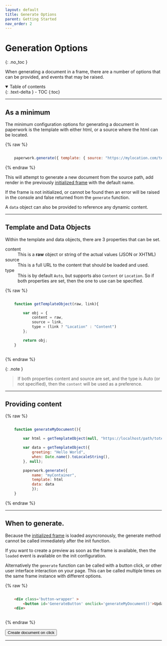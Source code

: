 ```yaml
---
layout: default
title: Generate Options
parent: Getting Started
nav_order: 2
---
```


# Generation Options
{: .no_toc }

When generating a document in a frame, there are a number of options that can be provided, and events that may be raised.

<details open markdown="block">
  <summary>
    Table of contents
  </summary>
  {: .text-delta }
- TOC
{:toc}
</details>

---

## As a minimum

The minimum configuration options for generating a document in paperwork is the template with either html, or a source where the html can be located.

{% raw %}
```javascript

    paperwork.generate({ template: { source: "https://mylocation.com/templates/first.html"}});

```
{% endraw %}

This will attempt to generate a new document from the source path, add render in the previously <a href='init_config' >initialized frame</a> with the default name. 

If the frame is not initialized, or cannot be found then an error will be raised in the console and false returned from the `generate` function.

A `data` object can also be provided to reference any dynamic content.

---

## Template and Data Objects

Within the template and data objects, there are 3 properties that can be set.

<dl>
    <dt>content</dt>
    <dd>This is a <strong>raw</strong> object or string of the actual values (JSON or XHTML)</dd>
    <dt>source</dt>
    <dd>This is a full URL to the content that should be loaded and used.</dd>
    <dt>type</dt>
    <dd>This is by default <code>Auto</code>, but supports also <code>Content</code> or <code>Location</code>. So if both properties are set, then the one to use can be specified.</dd>
</dl>

{% raw %}
```javascript

    function getTemplateObject(raw, link){

        var obj = {
            content = raw,
            source = link,
            type = (link ? "Location" : "Content")
        };

        return obj;
    }
    
```
{% endraw %}

{: .note }
> If both properties content and source are set, and the type is Auto (or not specified), 
> then the `content` will be used as a preference.

---

## Providing content 


{% raw %}
```javascript

    function generateMyDocument(){

        var html = getTemplateObject(null, "https://localhost/path/totemplate.html");

        var data = getTemplateObject({
            greeting: "Hello World", 
            when: Date.name().toLocaleString(),
        }, null);

        paperwork.generate({
            name: "myContainer", 
            template: html
            data: data
            });
    }
```
{% endraw %}

---

## When to generate.

Because the  <a href='init_config' >initialized frame</a> is loaded asyncronously, the generate method cannot be called immediately after the init function.

If you want to create a preview as soon as the frame is available, then the `loaded` event is available on the init configuration.

Alternatively the `generate` function can be called with a button click, or other user interface interaction on your page. 
This can be called multiple times on the same frame instance with different options.


{% raw %}
```html

    <div class='button-wrapper' >
        <button id='GenerateButton' onclick='generateMyDocument()'>Update Document</button>
    <div>
    
```
{% endraw %}


<button class="btn generateDoc">Create document on click</button>

<script>

var count = 0;

const generateDoc = document.querySelector('.generateDoc');

jtd.addEvent(generateDoc, 'click', function(){
  count++;
  var source = "https://raw.githubusercontent.com/richard-scryber/PaperworkDayDocs/main/docs/_samples/nodata/buttonCounterIncrement.html"
  var data = { count: count};

  paperwork.generate({
    name: 'ButtonGenerate',
    template: {source: source},
    data: {content: data}
  });

});
</script>

<!-- the frame will be initialzed by the code in the root default _layout -->
<div id='buttonGenerate' class='document-container' name='ButtonGenerate' data-pw-ui="Default, Code, Edit" ></div>

---
